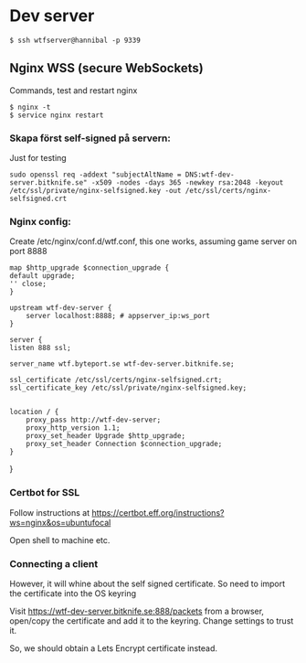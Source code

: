 # Dev server

    $ ssh wtfserver@hannibal -p 9339


## Nginx WSS (secure WebSockets)

Commands, test and restart nginx

    $ nginx -t
    $ service nginx restart


### Skapa först self-signed på servern:

Just for testing

    sudo openssl req -addext "subjectAltName = DNS:wtf-dev-server.bitknife.se" -x509 -nodes -days 365 -newkey rsa:2048 -keyout /etc/ssl/private/nginx-selfsigned.key -out /etc/ssl/certs/nginx-selfsigned.crt

### Nginx config:
Create /etc/nginx/conf.d/wtf.conf, this one works, assuming game server on port 8888

    map $http_upgrade $connection_upgrade {
    default upgrade;
    '' close;
    }
    
    upstream wtf-dev-server {
        server localhost:8888; # appserver_ip:ws_port
    }
    
    server {
    listen 888 ssl;

    server_name wtf.byteport.se wtf-dev-server.bitknife.se;

    ssl_certificate /etc/ssl/certs/nginx-selfsigned.crt;
    ssl_certificate_key /etc/ssl/private/nginx-selfsigned.key;


    location / {
        proxy_pass http://wtf-dev-server;
        proxy_http_version 1.1;
        proxy_set_header Upgrade $http_upgrade;
        proxy_set_header Connection $connection_upgrade;
    }
}

### Certbot for SSL
Follow instructions at https://certbot.eff.org/instructions?ws=nginx&os=ubuntufocal

Open shell to machine etc.

### Connecting a client
However, it will whine about the self signed certificate. So need to import the certificate into the OS keyring

Visit https://wtf-dev-server.bitknife.se:888/packets from a browser, open/copy the certificate and add it to the
keyring. Change settings to trust it.

So, we should obtain a Lets Encrypt certificate instead.